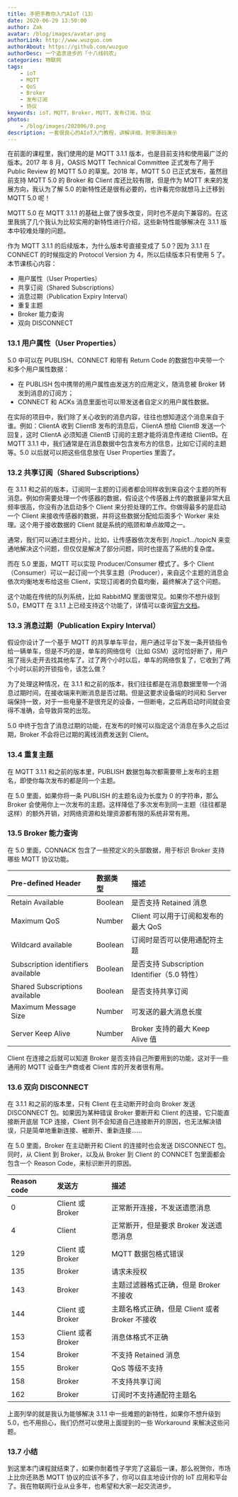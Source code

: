 ```yaml
---
title: 手把手教你入门AIoT（13）
date: 2020-06-29 13:50:00
author: Zak
avatar: /blog/images/avatar.png
authorLink: http://www.wuzguo.com
authorAbout: https://github.com/wuzguo
authorDesc: 一个追求进步的「十八线码农」
categories: 物联网
tags: 
	- ioT
	- MQTT
	- QoS
	- Broker
	- 发布订阅
	- 协议
keywords: ioT，MQTT，Broker，MQTT，发布订阅，协议
photos:
	- /blog/images/202006/0.png
description: 一套很良心的AIoT入门教程，讲解详细，附带源码演示
---
```



在前面的课程里，我们使用的是 MQTT 3.1.1 版本，也是目前支持和使用最广泛的版本。2017 年 8 月，OASIS MQTT Technical Committee 正式发布了用于 Public Review 的 MQTT 5.0 的草案。2018 年，MQTT 5.0 已正式发布，虽然目前支持 MQTT 5.0 的 Broker 和 Client 库还比较有限，但是作为 MQTT 未来的发展方向，我认为了解 5.0 的新特性还是很有必要的，也许看完你就想马上迁移到 MQTT 5.0 呢！

MQTT 5.0 在 MQTT 3.1.1 的基础上做了很多改变，同时也不是向下兼容的。在这里我挑了几个我认为比较实用的新特性进行介绍，这些新特性能够解决在 3.1.1 版本中较难处理的问题。

作为 MQTT 3.1.1 的后续版本，为什么版本号直接变成了 5.0？因为 3.1.1 在 CONNECT 的时候指定的 Protocol Version 为 4，所以后续版本只有使用 5 了。本节课核心内容：

- 用户属性（User Properties）
- 共享订阅（Shared Subscriptions）
- 消息过期（Publication Expiry Interval）
- 重复主题
- Broker 能力查询
- 双向 DISCONNECT

### 13.1 用户属性（User Properties）

5.0 中可以在 PUBLISH、CONNECT 和带有 Return Code 的数据包中夹带一个和多个用户属性数据：

- 在 PUBLISH 包中携带的用户属性由发送方的应用定义，随消息被 Broker 转发到消息的订阅方；
- CONNECT 和 ACKs 消息里面也可以带发送者自定义的用户属性数据。

在实际的项目中，我们除了关心收到的消息内容，往往也想知道这个消息来自于谁。例如：ClientA 收到 ClientB 发布的消息后，ClientA 想给 ClientB 发送一个回复，这时 ClientA 必须知道 ClientB 订阅的主题才能将消息传递给 ClientB。在 MQTT 3.1.1 中，我们通常是在消息数据中包含发布方的信息，比如它订阅的主题等。5.0 以后就可以把这些信息放在 User Properties 里面了。

### 13.2 共享订阅（Shared Subscriptions）

在 3.1.1 和之前的版本，订阅同一主题的订阅者都会同样收到来自这个主题的所有消息。例如你需要处理一个传感器的数据，假设这个传感器上传的数据量非常大且频率很高，你没有办法启动多个 Client 来分担处理的工作。你做得最多的是启动一个 Client 来接收传感器的数据，并将这些数据分配给后面多个 Worker 来处理。这个用于接收数据的 Client 就是系统的瓶颈和单点故障之一。

通常，我们可以通过主题分片。比如，让传感器依次发布到 /topic1…/topicN 来变通地解决这个问题，但仅仅是解决了部分问题，同时也提高了系统的复杂度。

而在 5.0 里面，MQTT 可以实现 Producer/Consumer 模式了。多个 Client（Consumer）可以一起订阅一个共享主题（Producer），来自这个主题的消息会依次均衡地发布给这些 Client，实现订阅者的负载均衡，最终解决了这个问题。

这个功能在传统的队列系统，比如 RabbitMQ 里面很常见。如果你不想升级到 5.0，EMQTT 在 3.1.1 上已经支持这个功能了，详情可以查询[官方文档](http://emqtt.com/docs/v2/advanced.html#shared-subscription)。

### 13.3 消息过期（Publication Expiry Interval）

假设你设计了一个基于 MQTT 的共享单车平台，用户通过平台下发一条开锁指令给一辆单车，但是不巧的是，单车的网络信号（比如 GSM）这时恰好断了，用户摇了摇头走开去找其他车了。过了两个小时以后，单车的网络恢复了，它收到了两个小时以前的开锁指令，该怎么做？

为了处理这种情况，在 3.1.1 和之前的版本，我们往往都是在消息数据里带一个消息过期时间，在接收端来判断消息是否过期。但是这要求设备端的时间和 Server 端保持一致，对于一些电量不是很充足的设备，一但断电，之后再启动时间就会变得不准确，会导致异常的出现。

5.0 中终于包含了消息过期的功能，在发布的时候可以指定这个消息在多久之后过期，Broker 不会将已过期的离线消费发送到 Client。

### 13.4 重复主题

在 MQTT 3.1.1 和之前的版本里，PUBLISH 数据包每次都需要带上发布的主题名，即使你每次发布的都是同一个主题。

在 5.0 里面，如果你将一条 PUBLISH 的主题名设为长度为 0 的字符串，那么 Broker 会使用你上一次发布的主题。这样降低了多次发布到同一主题（往往都是这样）的额外开销，对网络资源和处理资源都有限的系统非常有用。

### 13.5 Broker 能力查询

在 5.0 里面，CONNACK 包含了一些预定义的头部数据，用于标识 Broker 支持哪些 MQTT 协议功能。

| Pre-defined Header                 | 数据类型 | 描述                                         |
| :--------------------------------- | :------- | :------------------------------------------- |
| Retain Available                   | Boolean  | 是否支持 Retained 消息                       |
| Maximum QoS                        | Number   | Client 可以用于订阅和发布的最大 QoS          |
| Wildcard available                 | Boolean  | 订阅时是否可以使用通配符主题                 |
| Subscription identifiers available | Boolean  | 是否支持 Subscription Identifier（5.0 特性） |
| Shared Subscriptions available     | Boolean  | 是否支持共享订阅                             |
| Maximum Message Size               | Number   | 可发送的最大消息长度                         |
| Server Keep Alive                  | Number   | Broker 支持的最大 Keep Alive 值              |

Client 在连接之后就可以知道 Broker 是否支持自己所要用到的功能，这对于一些通用的 MQTT 设备生产商或者 Client 库的开发者很有用。

### 13.6 双向 DISCONNECT

在 3.1.1 和之前的版本里，只有 Client 在主动断开时会向 Broker 发送 DISCONNECT 包。如果因为某种错误 Broker 要断开和 Client 的连接，它只能直接断开底层 TCP 连接，Client 则不会知道自己连接断开的原因，也无法解决错误，只是简单地重新连接、被断开、重新连接……

在 5.0 里面，Broker 在主动断开和 Client 的连接时也会发送 DISCONNECT 包。同时，从 Client 到 Broker，以及从 Broker 到 Client 的 CONNCET 包里面都会包含一个 Reason Code，来标识断开的原因。

| Reason code | 发送方             | 描述                                           |
| :---------- | :----------------- | :--------------------------------------------- |
| 0           | Client 或 Broker   | 正常断开连接，不发送遗愿消息                   |
| 4           | Client             | 正常断开，但是要求 Broker 发送遗愿消息         |
| 129         | Client 或 Broker   | MQTT 数据包格式错误                            |
| 135         | Broker             | 请求未授权                                     |
| 143         | Broker             | 主题过滤器格式正确，但是 Broker 不接收         |
| 144         | Client 或 Broker   | 主题名格式正确，但是 Client 或者 Broker 不接收 |
| 153         | Client 或者 Broker | 消息体格式不正确                               |
| 154         | Broker             | 不支持 Retained 消息                           |
| 155         | Broker             | QoS 等级不支持                                 |
| 158         | Broker             | 不支持共享订阅                                 |
| 162         | Broker             | 订阅时不支持通配符主题名                       |

上面列举的就是我认为能够解决 3.1.1 中一些难题的新特性，如果你不想升级到 5.0，也不用担心，我们仍然可以使用上面提到的一些 Workaround 来解决这些问题。

### 13.7 小结

到这里本门课程就结束了，如果你耐着性子学完了这最后一课，那么祝贺你，市场上比你还熟悉 MQTT 协议的应该不多了，你可以自主地设计你的 IoT 应用和平台了。我在物联网行业从业多年，也希望和大家一起交流进步。